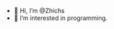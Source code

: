 - 👋 Hi, I’m @Zhichs
- 👀 I’m interested in programming.

<!---
Zhichs is a ✨ special ✨ repository because its `README.md` (this file) appears on your GitHub profile.
You can click the Preview link to take a look at your changes.
--->
